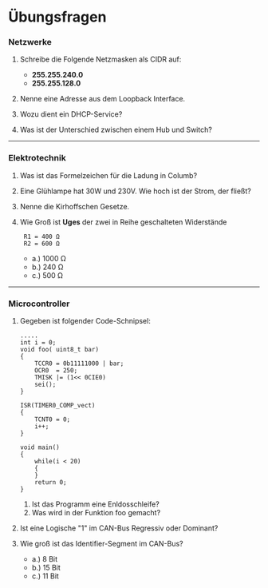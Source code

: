 # Übungsfragen

### Netzwerke
1. Schreibe die Folgende Netzmasken als CIDR auf:
	 - __255.255.240.0__ 
	 - __255.255.128.0__

2. Nenne eine Adresse aus dem Loopback Interface.

3. Wozu dient ein DHCP-Service?

4. Was ist der Unterschied zwischen einem Hub und Switch?
___
### Elektrotechnik

1. Was ist das Formelzeichen für die Ladung in Columb?

2. Eine Glühlampe hat 30W und 230V. Wie hoch ist der Strom, der fließt?

3. Nenne die Kirhoffschen Gesetze.

4. Wie Groß ist __Uges__ der zwei in Reihe geschalteten Widerstände 

		R1 = 400 Ω
		R2 = 600 Ω
		
	- a.) 1000 Ω
	- b.) 240 Ω
	- c.) 500 Ω
___

### Microcontroller

1. Gegeben ist folgender Code-Schnipsel:
	```
	.....
	int i = 0;
	void foo( uint8_t bar)
	{
		TCCR0 = 0b11111000 | bar;
		OCR0  = 250;
		TMISK |= (1<< 0CIE0) 
		sei();
	}
	
	ISR(TIMER0_COMP_vect)
	{
		TCNT0 = 0;
		i++;
	}
	
	void main()
	{
		while(i < 20)
		{
		}
		return 0;	
	}
	
	```
	1. Ist das Programm eine Enldosschleife?
	2. Was wird in der Funktion foo gemacht?
	
2. Ist eine Logische "1" im CAN-Bus Regressiv oder Dominant?

3. Wie groß ist das Identifier-Segment im CAN-Bus?

	- a.) 8  Bit
	- b.) 15 Bit
	- c.) 11 Bit 


